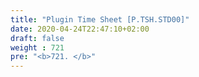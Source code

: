 ```yaml
---
title: "Plugin Time Sheet [P.TSH.STD00]"
date: 2020-04-24T22:47:10+02:00
draft: false
weight : 721
pre: "<b>721. </b>"
---
```

